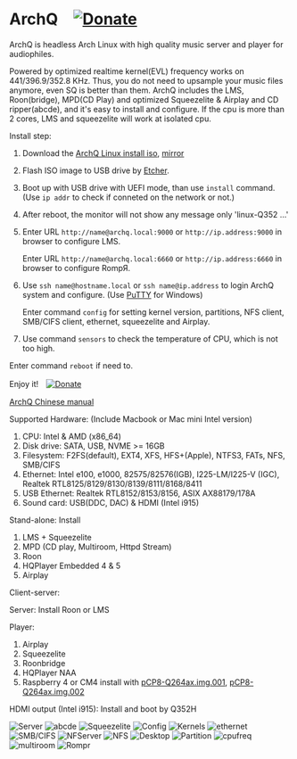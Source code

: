 # ArchQ　[![Donate](images/pdonate.png)](https://paypal.me/sam402shu)

ArchQ is headless Arch Linux with high quality music server and player for audiophiles.

Powered by optimized realtime kernel(EVL) frequency works on 441/396.9/352.8 KHz.
Thus, you do not need to upsample your music files anymore, even SQ is better than them.
ArchQ includes the LMS, Roon(bridge), MPD(CD Play) and optimized Squeezelite & Airplay and CD ripper(abcde), and it's easy to install and configure.
If the cpu is more than 2 cores, LMS and squeezelite will work at isolated cpu.


Install step:
1. Download the [ArchQ Linux install iso](https://drive.google.com/file/d/1Rfwx-0GLv2KvQd8laabsnH31aUCJ_MMa/view?usp=share_link), [mirror](https://miya.teracloud.jp/share/11d1529e3938d662)

2. Flash ISO image to USB drive by [Etcher](https://www.balena.io/etcher/?).

3. Boot up with USB drive with UEFI mode, than use `install` command. (Use `ip addr` to check if conneted on the network or not.)

4. After reboot, the monitor will not show any message only 'linux-Q352 ...'

5. Enter URL `http://name@archq.local:9000` or `http://ip.address:9000` in browser to configure LMS.

   Enter URL `http://name@archq.local:6660` or `http://ip.address:6660` in browser to configure RompЯ.

6. Use `ssh name@hostname.local` or `ssh name@ip.address` to login ArchQ system and configure. (Use [PuTTY](https://www.putty.org) for Windows)
   
   Enter command `config` for setting kernel version, partitions, NFS client, SMB/CIFS client, ethernet, squeezelite and Airplay.

7. Use command `sensors` to check the temperature of CPU, which is not too high.

Enter command `reboot` if need to.

Enjoy it!　[![Donate](images/buymeacoffee.png)](https://buymeacoff.ee/samshu.tw)
 
[ArchQ Chinese manual](http://www.stsd99.com/phpBB3/viewtopic.php?f=61&t=3210&sid=702a4898b30a89bc20ba1276940ef412) 

Supported Hardware: (Include Macbook or Mac mini Intel version)
 1. CPU: Intel & AMD (x86_64)
 2. Disk drive: SATA, USB, NVME >= 16GB
 3. Filesystem: F2FS(default), EXT4, XFS, HFS+(Apple), NTFS3, FATs, NFS, SMB/CIFS
 4. Ethernet: Intel e100, e1000, 82575/82576(IGB), I225-LM/I225-V (IGC), Realtek RTL8125/8129/8130/8139/8111/8168/8411
 5. USB Ethernet: Realtek RTL8152/8153/8156, ASIX AX88179/178A
 6. Sound card: USB(DDC, DAC) & HDMI (Intel i915)

Stand-alone: Install
 1. LMS + Squeezelite
 2. MPD (CD play, Multiroom, Httpd Stream)
 3. Roon
 5. HQPlayer Embedded 4 & 5
 6. Airplay

Client-server:

 Server: Install Roon or LMS
 
 Player:
  1. Airplay
  2. Squeezelite
  3. Roonbridge
  4. HQPlayer NAA
  5. Raspberry 4 or CM4 install with [pCP8-Q264ax.img.001](https://raw.githubusercontent.com/sam0402/pcp-44.1KHz/master/pCP8-Q264ax.img.7z.001),  [pCP8-Q264ax.img.002](https://raw.githubusercontent.com/sam0402/pcp-44.1KHz/master/pCP8-Q264ax.img.7z.002)
     
 HDMI output (Intel i915): Install and boot by Q352H

![Server](images/server_players.png)
![abcde](images/abcde.png)
![Squeezelite](images/squeezelite.png)
![Config](images/config.png)
![Kernels](images/kernels.png)
![ethernet](images/ethernet.png)
![SMB/CIFS](images/smbcifs.png)
![NFServer](images/NFServer.png)
![NFS](images/nfs_mount.png)
![Desktop](images/desktop_vnc.png)
![Partition](images/partition_mount.png)
![cpufreq](images/cpu_freq.png)
![multiroom](images/multiroom.jpg)
![Rompr](images/Rompr.png)
